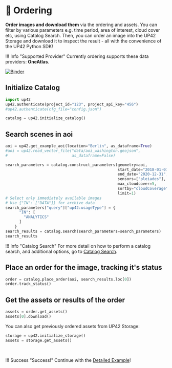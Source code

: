 # :postbox: Ordering

**Order images and download them** via the ordering and assets. 
You can filter by various parameters e.g. time period, area of interest, cloud cover etc, using Catalog Search.
Then, you can order an image into the UP42 Storage and download it to inspect the result - all with the convenience of the UP42 Python SDK!

!!! Info "Supported Provider"
    Currently ordering supports these data providers: **OneAtlas**.


[![Binder](https://mybinder.org/badge_logo.svg)](https://mybinder.org/v2/gh/up42/up42-py/master?filepath=examples%2Fguides%2Fordering.ipynb)

## Initialize Catalog

```python
import up42
up42.authenticate(project_id="123", project_api_key="456")
#up42.authenticate(cfg_file="config.json")

catalog = up42.initialize_catalog()
```

## Search scenes in aoi

```python
aoi = up42.get_example_aoi(location="Berlin", as_dataframe=True)
#aoi = up42.read_vector_file("data/aoi_washington.geojson", 
#                            as_dataframe=False)
```

```python
search_parameters = catalog.construct_parameters(geometry=aoi, 
                                                 start_date="2018-01-01",
                                                 end_date="2020-12-31",
                                                 sensors=["pleiades"],
                                                 max_cloudcover=5,
                                                 sortby="cloudCoverage", 
                                                 limit=1)
# Select only immediately available images
# Use {"IN": ["DATA"]} for archive data
search_parameters["query"]["up42:usageType"] = {
      "IN": [
        "ANALYTICS"
      ]
    }
search_results = catalog.search(search_parameters=search_parameters)
search_results
```

!!! Info "Catalog Search"
    For more detail on how to perform a catalog search, and additional options,
    go to [Catalog Search](./catalog.md).

## Place an order for the image, tracking it's status

```python
order = catalog.place_order(aoi, search_results.loc[0])
order.track_status()
```

## Get the assets or results of the order

```python
assets = order.get_assets()
assets[0].download()
```

You can also get previously ordered assets from UP42 Storage:

```python
storage = up42.initialize_storage()
assets = storage.get_assets()
```

<br>

!!! Success "Success!"
    Continue with the [Detailed Example](/guides/detailed-example/)!
